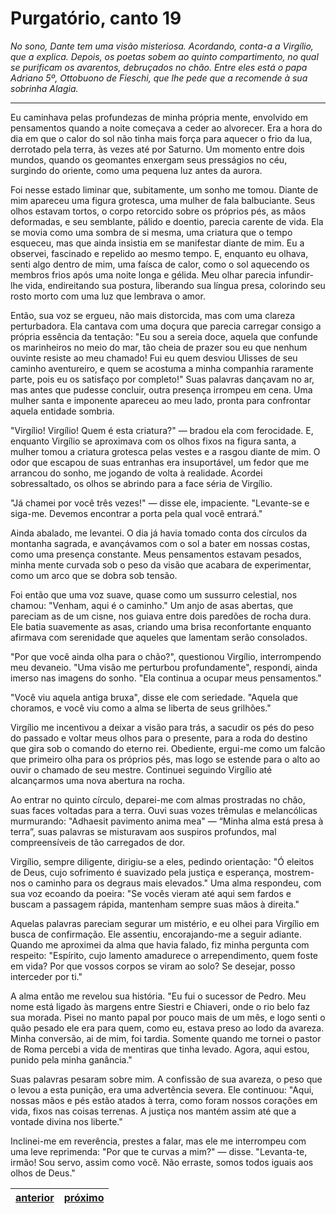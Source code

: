 # Purgatório, canto 19

_No sono, Dante tem uma visão misteriosa. Acordando, conta-a a Virgílio, que a explica. Depois, os poetas sobem ao quinto compartimento, no qual se purificam os avarentos, debruçados no chão. Entre eles está o papa Adriano 5º, Ottobuono de Fieschi, que lhe pede que a recomende à sua sobrinha Alagia._

---

Eu caminhava pelas profundezas de minha própria mente, envolvido em pensamentos quando a noite começava a ceder ao alvorecer. Era a hora do dia em que o calor do sol não tinha mais força para aquecer o frio da lua, derrotado pela terra, às vezes até por Saturno. Um momento entre dois mundos, quando os geomantes enxergam seus presságios no céu, surgindo do oriente, como uma pequena luz antes da aurora.

Foi nesse estado liminar que, subitamente, um sonho me tomou. Diante de mim apareceu uma figura grotesca, uma mulher de fala balbuciante. Seus olhos estavam tortos, o corpo retorcido sobre os próprios pés, as mãos deformadas, e seu semblante, pálido e doentio, parecia carente de vida. Ela se movia como uma sombra de si mesma, uma criatura que o tempo esqueceu, mas que ainda insistia em se manifestar diante de mim. Eu a observei, fascinado e repelido ao mesmo tempo. E, enquanto eu olhava, senti algo dentro de mim, uma faísca de calor, como o sol aquecendo os membros frios após uma noite longa e gélida. Meu olhar parecia infundir-lhe vida, endireitando sua postura, liberando sua língua presa, colorindo seu rosto morto com uma luz que lembrava o amor.

Então, sua voz se ergueu, não mais distorcida, mas com uma clareza perturbadora. Ela cantava com uma doçura que parecia carregar consigo a própria essência da tentação: "Eu sou a sereia doce, aquela que confunde os marinheiros no meio do mar, tão cheia de prazer sou eu que nenhum ouvinte resiste ao meu chamado! Fui eu quem desviou Ulisses de seu caminho aventureiro, e quem se acostuma a minha companhia raramente parte, pois eu os satisfaço por completo!" Suas palavras dançavam no ar, mas antes que pudesse concluir, outra presença irrompeu em cena. Uma mulher santa e imponente apareceu ao meu lado, pronta para confrontar aquela entidade sombria.

"Virgílio! Virgílio! Quem é esta criatura?" — bradou ela com ferocidade. E, enquanto Virgílio se aproximava com os olhos fixos na figura santa, a mulher tomou a criatura grotesca pelas vestes e a rasgou diante de mim. O odor que escapou de suas entranhas era insuportável, um fedor que me arrancou do sonho, me jogando de volta à realidade. Acordei sobressaltado, os olhos se abrindo para a face séria de Virgílio.

"Já chamei por você três vezes!" — disse ele, impaciente. "Levante-se e siga-me. Devemos encontrar a porta pela qual você entrará."

Ainda abalado, me levantei. O dia já havia tomado conta dos círculos da montanha sagrada, e avançávamos com o sol a bater em nossas costas, como uma presença constante. Meus pensamentos estavam pesados, minha mente curvada sob o peso da visão que acabara de experimentar, como um arco que se dobra sob tensão.

Foi então que uma voz suave, quase como um sussurro celestial, nos chamou: "Venham, aqui é o caminho." Um anjo de asas abertas, que pareciam as de um cisne, nos guiava entre dois paredões de rocha dura. Ele batia suavemente as asas, criando uma brisa reconfortante enquanto afirmava com serenidade que aqueles que lamentam serão consolados.

"Por que você ainda olha para o chão?", questionou Virgílio, interrompendo meu devaneio. "Uma visão me perturbou profundamente", respondi, ainda imerso nas imagens do sonho. "Ela continua a ocupar meus pensamentos."

"Você viu aquela antiga bruxa", disse ele com seriedade. "Aquela que choramos, e você viu como a alma se liberta de seus grilhões."

Virgílio me incentivou a deixar a visão para trás, a sacudir os pés do peso do passado e voltar meus olhos para o presente, para a roda do destino que gira sob o comando do eterno rei. Obediente, ergui-me como um falcão que primeiro olha para os próprios pés, mas logo se estende para o alto ao ouvir o chamado de seu mestre. Continuei seguindo Virgílio até alcançarmos uma nova abertura na rocha.

Ao entrar no quinto círculo, deparei-me com almas prostradas no chão, suas faces voltadas para a terra. Ouvi suas vozes trêmulas e melancólicas murmurando: "Adhaesit pavimento anima mea" — “Minha alma está presa à terra”, suas palavras se misturavam aos suspiros profundos, mal compreensíveis de tão carregados de dor.

Virgílio, sempre diligente, dirigiu-se a eles, pedindo orientação: "Ó eleitos de Deus, cujo sofrimento é suavizado pela justiça e esperança, mostrem-nos o caminho para os degraus mais elevados." Uma alma respondeu, com sua voz ecoando da poeira: "Se vocês vieram até aqui sem fardos e buscam a passagem rápida, mantenham sempre suas mãos à direita."

Aquelas palavras pareciam segurar um mistério, e eu olhei para Virgílio em busca de confirmação. Ele assentiu, encorajando-me a seguir adiante. Quando me aproximei da alma que havia falado, fiz minha pergunta com respeito: "Espírito, cujo lamento amadurece o arrependimento, quem foste em vida? Por que vossos corpos se viram ao solo? Se desejar, posso interceder por ti."

A alma então me revelou sua história. "Eu fui o sucessor de Pedro. Meu nome está ligado às margens entre Siestri e Chiaveri, onde o rio belo faz sua morada. Pisei no manto papal por pouco mais de um mês, e logo senti o quão pesado ele era para quem, como eu, estava preso ao lodo da avareza. Minha conversão, ai de mim, foi tardia. Somente quando me tornei o pastor de Roma percebi a vida de mentiras que tinha levado. Agora, aqui estou, punido pela minha ganância."

Suas palavras pesaram sobre mim. A confissão de sua avareza, o peso que o levou a esta punição, era uma advertência severa. Ele continuou: "Aqui, nossas mãos e pés estão atados à terra, como foram nossos corações em vida, fixos nas coisas terrenas. A justiça nos mantém assim até que a vontade divina nos liberte."

Inclinei-me em reverência, prestes a falar, mas ele me interrompeu com uma leve reprimenda: "Por que te curvas a mim?" — disse. "Levanta-te, irmão! Sou servo, assim como você. Não erraste, somos todos iguais aos olhos de Deus."

| [anterior](/b_purgatorio/18/README.md) | [próximo](/b_purgatorio/20/README.md) |
|----------|---------|
